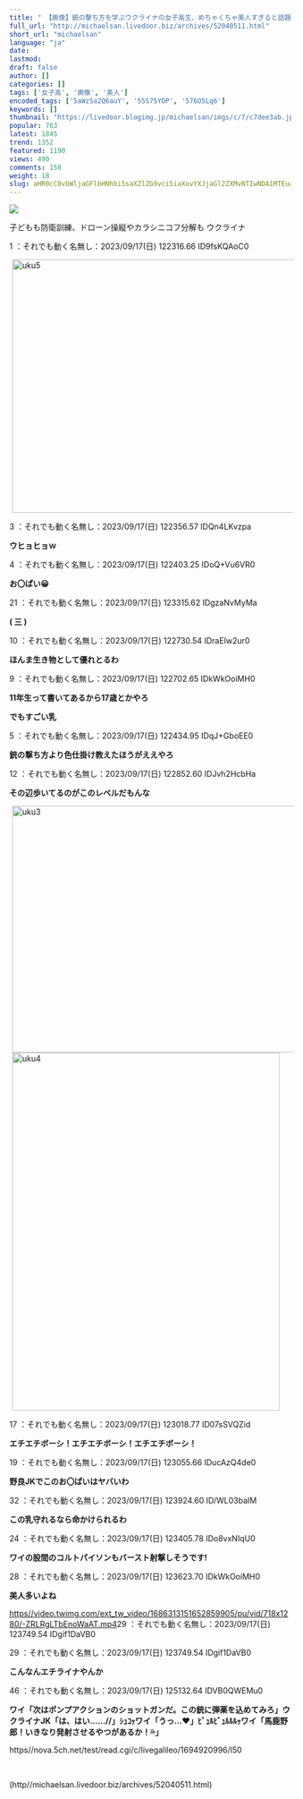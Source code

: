 ```yaml
---
title: " 【画像】銃の撃ち方を学ぶウクライナの女子高生、めちゃくちゃ美人すぎると話題に"
full_url: "http://michaelsan.livedoor.biz/archives/52040511.html"
short_url: "michaelsan"
language: "ja"
date: 
lastmod: 
draft: false
author: []
categories: []
tags: ['女子高', '画像', '美人']
encoded_tags: ['5aWz5a2Q6auY', '55S75YOP', '576O5Lq6']
keywords: []
thumbnail: "https://livedoor.blogimg.jp/michaelsan/imgs/c/7/c7dee3ab.jpg"
popular: 763
latest: 1845
trend: 1352
featured: 1190
views: 490
comments: 158
weight: 18
slug: aHR0cC8vbWljaGFlbHNhbi5saXZlZG9vci5iaXovYXJjaGl2ZXMvNTIwNDA1MTEuaHRtbA==
---
```


![](https://livedoor.blogimg.jp/michaelsan/imgs/c/7/c7dee3ab.jpg)

<div><p>子どもも防衛訓練、ドローン操縦やカラシニコフ分解も ウクライナ</p><p>1 ：それでも動く名無し：2023/09/17(日) 122316.66 ID9fsKQAoC0</p><a href='https//livedoor.blogimg.jp/michaelsan/imgs/b/2/b2a8bd3c.jpg' title='uku5' target='_blank'><img src='https//livedoor.blogimg.jp/michaelsan/imgs/b/2/b2a8bd3c-s.jpg' width='680' height='453' border='0' alt='uku5' hspace='5' class='pict'></a><p>3 ：それでも動く名無し：2023/09/17(日) 122356.57 IDQn4LKvzpa</p><p><b><p></p></b></p><p><b><p>ウヒョヒョｗ</p></b>4 ：それでも動く名無し：2023/09/17(日) 122403.25 IDoQ+Vu6VR0</p><p><b><p></p></b></p><p><b><p>お〇ぱい😀 </p></b>21 ：それでも動く名無し：2023/09/17(日) 123315.62 IDgzaNvMyMa</p><p><b><p></p></b></p><p><b><p>( 三 ) </p></b>10 ：それでも動く名無し：2023/09/17(日) 122730.54 IDraEIw2ur0</p><p><b><p></p></b></p><p><b><p></p></b></p><p><b><p>ほんま生き物として優れとるわ </p></b></p><p>9 ：それでも動く名無し：2023/09/17(日) 122702.65 IDkWkOoiMH0</p><p><b><p></p></b></p><p><b><p>11年生って書いてあるから17歳とかやろ</p></b></p><p><b><p></p></b></p><p><b><p>でもすごい乳 </p></b>5 ：それでも動く名無し：2023/09/17(日) 122434.95 IDqJ+GboEE0</p><p><b><p></p></b></p><p><b><p>銃の撃ち方より色仕掛け教えたほうがええやろ </p></b>12 ：それでも動く名無し：2023/09/17(日) 122852.60 IDJvh2HcbHa</p><p><b><p></p></b></p><b><p>その辺歩いてるのがこのレベルだもんな </p></b><img class='pict' hspace='5' alt='uku3' border='0' height='441' width='600' src='https//livedoor.blogimg.jp/michaelsan/imgs/c/1/c1fcc36d.jpg'><img class='pict' hspace='5' alt='uku4' border='0' height='640' width='479' src='https//livedoor.blogimg.jp/michaelsan/imgs/7/5/755170d9.jpg'><p>17 ：それでも動く名無し：2023/09/17(日) 123018.77 ID07sSVQZid</p><p><b><p><p></p></p></b></p><p><b><p><p></p></p></b></p><p><b><p><p>エチエチボーシ！エチエチボーシ！エチエチボーシ！ </p></p></b></p><p>19 ：それでも動く名無し：2023/09/17(日) 123055.66 IDucAzQ4de0</p><p><b><p></p></b></p><p><b><p>野良JKでこのお〇ぱいはヤバいわ </p></b>32 ：それでも動く名無し：2023/09/17(日) 123924.60 ID/WL03baIM</p><p><b><p></p></b></p><p><b><p>この乳守れるなら命かけられるわ </p></b>24 ：それでも動く名無し：2023/09/17(日) 123405.78 IDo8vxNIqU0</p><p><b><p></p></b></p><p><b><p>ワイの股間のコルトパイソンもバースト射撃しそうです! </p></b>28 ：それでも動く名無し：2023/09/17(日) 123623.70 IDkWkOoiMH0</p><p><b><p></p></b></p><p><b><p>美人多いよね </p></b></p> <a title='' target='_blank' href='https//video.twimg.com/ext_tw_video/1686313151652859905/pu/vid/718x1280/-ZRLRgLTbEnoWaAT.mp4'>https//video.twimg.com/ext_tw_video/1686313151652859905/pu/vid/718x1280/-ZRLRgLTbEnoWaAT.mp4</a>29 ：それでも動く名無し：2023/09/17(日) 123749.54 IDgif1DaVB0<p>29 ：それでも動く名無し：2023/09/17(日) 123749.54 IDgif1DaVB0</p><p><b><p></p></b></p><p><b><p>こんなんエチライナやんか </p></b>46 ：それでも動く名無し：2023/09/17(日) 125132.64 IDVB0QWEMu0</p><p><b><p><p></p></p></b></p><p><b><p><p>ワイ「次はポンプアクションのショットガンだ。この銃に弾薬を込めてみろ」ウクライナJK「は、はい……//」ｼｭｺｯワイ「うっ…♥」ﾋﾞｭﾙﾋﾞｭﾙﾙﾙｯワイ「馬鹿野郎！いきなり発射させるやつがあるか！💦」 </p></p></b>https//nova.5ch.net/test/read.cgi/c/livegalileo/1694920996/l50</p><br clear='all'> <p id='a6850dc6aefc0d5bbff2bea180d92d89'> </p> <p id='a6850dc6aefc0d5bbff2bea180d92d89'> </p> <p class='alistcloud-container-6795'></p> </div>

(http//michaelsan.livedoor.biz/archives/52040511.html)

